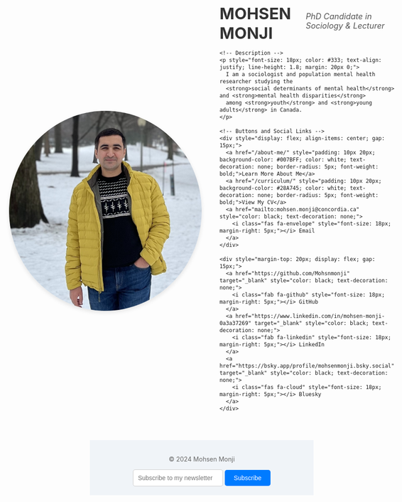 <div style="display: flex; align-items: center; justify-content: center; margin-top: 50px; max-width: 1200px; margin: auto;">
  <!-- Profile Image -->
  <img src="images/profile.PNG" alt="Profile Picture of Mohsen Monji" 
       style="width: 434px; height: 450px; object-fit: cover; border-radius: 50%; box-shadow: 0px 4px 10px rgba(0, 0, 0, 0.1); margin-right: 40px;">

  <!-- Content Section -->
  <div style="flex: 1;">
    <!-- Name and Subtitle -->
    <div style="display: flex; align-items: baseline; gap: 20px;">
      <h1 style="color: #333; font-size: 36px; margin: 0;">MOHSEN MONJI</h1>
      <p style="font-style: italic; font-size: 18px; color: #555; margin: 0;">
        PhD Candidate in Sociology & Lecturer
      </p>
    </div>

    <!-- Description -->
    <p style="font-size: 18px; color: #333; text-align: justify; line-height: 1.8; margin: 20px 0;">
      I am a sociologist and population mental health researcher studying the 
      <strong>social determinants of mental health</strong> and <strong>mental health disparities</strong> 
      among <strong>youth</strong> and <strong>young adults</strong> in Canada.
    </p>

    <!-- Buttons and Social Links -->
    <div style="display: flex; align-items: center; gap: 15px;">
      <a href="/about-me/" style="padding: 10px 20px; background-color: #007BFF; color: white; text-decoration: none; border-radius: 5px; font-weight: bold;">Learn More About Me</a>
      <a href="/curriculum/" style="padding: 10px 20px; background-color: #28A745; color: white; text-decoration: none; border-radius: 5px; font-weight: bold;">View My CV</a>
      <a href="mailto:mohsen.monji@concordia.ca" style="color: black; text-decoration: none;">
        <i class="fas fa-envelope" style="font-size: 18px; margin-right: 5px;"></i> Email
      </a>
    </div>

    <div style="margin-top: 20px; display: flex; gap: 15px;">
      <a href="https://github.com/Mohsnmonji" target="_blank" style="color: black; text-decoration: none;">
        <i class="fab fa-github" style="font-size: 18px; margin-right: 5px;"></i> GitHub
      </a>
      <a href="https://www.linkedin.com/in/mohsen-monji-0a3a37269" target="_blank" style="color: black; text-decoration: none;">
        <i class="fab fa-linkedin" style="font-size: 18px; margin-right: 5px;"></i> LinkedIn
      </a>
      <a href="https://bsky.app/profile/mohsenmonji.bsky.social" target="_blank" style="color: black; text-decoration: none;">
        <i class="fas fa-cloud" style="font-size: 18px; margin-right: 5px;"></i> Bluesky
      </a>
    </div>
  </div>
</div>

<footer style="margin-top: 50px; text-align: center; padding: 20px; background: #f0f4f8;">
  <p style="font-size: 14px; color: #666;">© 2024 Mohsen Monji</p>
  <form style="margin-top: 15px;">
    <input type="email" placeholder="Subscribe to my newsletter" style="padding: 10px; font-size: 14px; border: 1px solid #ccc; border-radius: 5px;">
    <button style="padding: 10px 20px; font-size: 14px; background-color: #007BFF; color: white; border: none; border-radius: 5px;">Subscribe</button>
  </form>
</footer>
